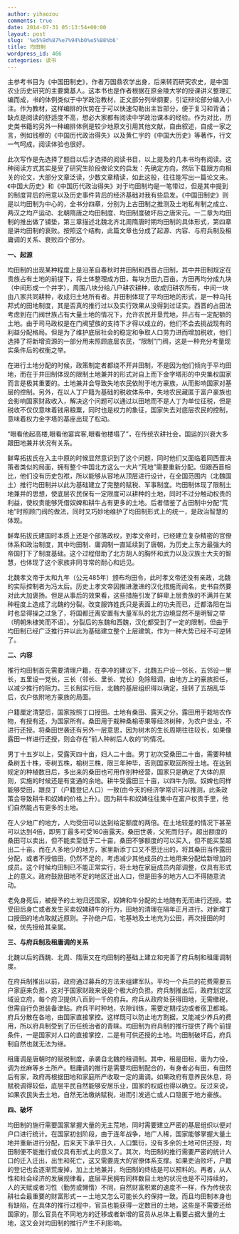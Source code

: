 ```yaml
---
author: yihaozou
comments: true
date: 2014-07-31 05:13:54+00:00
layout: post
slug: '%e5%9d%87%e7%94%b0%e5%88%b6'
title: 均田制
wordpress_id: 466
categories: 读书
---
```


主参考书目为《中国田制史》，作者万国鼎农学出身，后来转而研究农史，是中国农业历史研究的主要奠基人。这本书也是作者根据在原金陵大学的授课讲义整理汇编而成，书的体例类似于中学政治教材，正文部分列举纲要，引证辩论部分编入小注。作为教材，这样编排的优势在于可以快速勾勒出主旨部分，便于复习和背诵；缺点是阅读的舒适度不高，想必大家都有阅读中学政治课本的经验。作为对比，历史类书籍的另外一种编排体例是较少地原文引用其他文献，自由叙述，自成一家之言，例如钱穆的《中国历代政治得失》以及黄仁宇的《中国大历史》等著作，行文一气呵成，阅读体验也很好。

此次写作是先选择了题目以后才选择的阅读书目，以上提及的几本书均有阅读。这种阅读方式其实是受了研究生阶段做论文的启发：先确定方向，然后下载跟方向相关的论文，大部分文章泛读，少数文章精读，如此这般，往往能写出一篇论文来。《中国大历史》和《中国历代政治得失》对于均田制均是一笔带过，但是其中提到的制度背后的用意以及历史事件背后的经济基础对我有些启发。《中国田制史》则是以均田制为中心的，全书分四章，分别为上古田制之推测及土地私有制之成立、两汉之均产运动、北朝隋唐之均田制度、均田制度破坏后之唐宋元。一二章为均田制的推出做了铺垫，第三章描述北魏北齐北周隋唐时期均田制的具体形式，第四章是讲均田制的衰败。按照这个结构，此篇文章也分成了起源、内容、与府兵制及租庸调的关系、衰败四个部分。

**一、起源**

均田制的出现某种程度上是沿革自春秋时井田制和西晋占田制，其中井田制规定在贵族占有土地的前提下，将土体整理成方田，每块方田九百亩。方田再均分成九块（中间形成一个井字），周围八块分给八户耕农耕种，收成归耕农所有，中间一块由八家共同耕种，收成归土地所有者。井田制体现了平均田地的形式，是一种乌托邦式的田地制度，其是否真的推行过以及实行效果从没得到过证实。西晋的占田法考虑到在门阀世族占有大量土地的情况下，允许农民开垦荒地，并占有一定配额的土地。由于司马政权是在门阀望族的支持下才得以成立的，他们不会去挑战现有的利益分配格局。但是为了维护底层社会的稳定和争取人口劳力进而增加税收，他们选择了将新增资源的一部分用来照顾底层农民，“限制”门阀，这是一种充分考量现实条件后的权衡之举。

在进行土地分配的时候，政策制定者都绕不开井田制，不是因为他们倾向于平均田地，而在于井田制体现的限制土地兼并的形式对自上而下金字塔形的中央集权国家而言是极其重要的。土地兼并会导致失地农民依附于地方豪族，从而影响国家对基层的控制。另外，在以人丁户籍为基础的税收体系中，失地农民藏匿于富户豪族也会影响国家财政收入，解决这个问题可以通过以田地而不是人丁为单位征税，但是税收不仅仅意味着钱帛粮粟，同时也是权力的象征，国家失去对底层农民的控制，意味着权力金字塔的基座出现了松动。

“眼看他起高楼,眼看他宴宾客,眼看他楼塌了”，在传统农耕社会，国运的兴衰大多跟田地兼并状况有关系。

鲜卑拓拔氏在入主中原的时候显然意识到了这个问题，同时他们又面临着同西晋决策者类似的局面，拥有整个中国北方这么一大片“荒地”需要重新分配。但跟西晋相比，他们没有历史包袱，所以能够从容地从顶层进行设计，在全国范围内（北魏国土）推行均田制并以此为基础建立了完整的赋税、军事制度。均田制体现了限制土地兼并的思想，使底层农民保有一定限度可以耕种的土地，同时不过分触动权贵的利益，使权贵能够凭借奴婢和耕牛占有更多的土地。后者借鉴了占田制中分配“荒地”时照顾门阀的做法，同时又巧妙地维护了均田制形式上的统一，是政治智慧的体现。

鲜卑拓拔氏建国时本质上还是个部落政权，到孝文帝时，已经建立复杂精密的官僚体系和政治制度，其中均田制、庸调制一直延续到了唐朝，为历史上东方最强大的帝国打下了制度基础。这个过程借助了北方胡人的胸怀和武力以及汉族士大夫的智慧，也体现了这个家族非同寻常的耐心和远见。

北魏孝文帝于太和九年（公元485年）颁布均田令，此时孝文帝还没有亲政，北魏的实际控制者为冯太后。历史上孝文帝因推进激进的汉化措施而闻名，史书自然要对此大加褒扬。但是从事后的效果看，这些措施引发了鲜卑上层贵族的不满并在某种程度上造成了北魏的分裂。改变服饰姓氏只是表面上的功夫而已，迁都洛阳在当时也显得操之过急了，将国都迁离安置有大量军队的北方边境显然不是明智之举（明朝朱棣笑而不语）。分裂后的东魏和西魏，汉化都受到了一定的限制，但由于均田制已经广泛推行并以此为基础建立整个上层建筑，作为一种大势已经不可逆转了。

**二、内容**

推行均田制首先需要清理户籍，在李冲的建议下，北魏五户设一邻长，五邻设一里长，五里设一党长，三长（邻长、里长、党长）免除租调，由地方上的豪族担任，以减少推行的阻力。三长制实行后，北魏的基层组织得以确定，扭转了五胡乱华后，农户依附地方豪族的局面。

户籍厘定清楚后，国家按照丁口授田。土地有桑田、露天之分。露田用于栽培农作物，有授有还，为国家所有。桑田用于栽种桑榆枣果等经济树种，为农户世业，不进行还授。将桑田世袭还有另外一层意思，因为树木的生长周期往往较长，如果像露田一样进行还授，则会存在“前人种树后人收的“的情况。

男丁十五岁以上，受露天四十亩，妇人二十亩。男丁初次受桑田二十亩，需要种植桑树五十株，枣树五株，榆树三株，限三年种毕，否则国家取回所授土地。在达到规定的种植数目后，多出来的桑田也可用作别种经营，国家只是确定了大体的原则，实施的时候还是有变通的余地。耕牛受露田三十亩，以四牛为限。奴婢也同样能够受田，跟良丁（户籍登记人口）一致(由今天的经济学常识可以推测，此条政策会导致耕牛和奴婢的价格上升）。因为耕牛和奴婢往往集中在富户权贵手里，他们自然能占有更多的土地。

在人少地广的地方，人均受田可以达到给定额度的两倍。在土地较差的情况下甚至可以达到4倍，即男丁最多可受160亩露天。桑田世袭，父死而归子。超出额度的桑田可以卖出，但不能卖至低于二十亩，桑田不够额度的可以买入，但不能买至超出二十亩。而在人多地少的地方，家里新添丁口又不愿迁出的，将其桑田当作露田分配，或者不授倍田，仍然不足的，考虑减少其他成员的土地用来分配给新增加的成员。这个时候均田制已不能正常实行，将土地在家庭成员内部调整，仅具有形式上的意义。政府鼓励田地不足的地区迁出人口，但是田多的地方人口不得随意流动。

老免身死后，被授予的土地归还国家，奴婢和牛分配的土地随有无而进行还授。若受田后身亡或者发生买卖奴婢耕牛的行为，田地的清理在隔年正月进行。对新增丁口授田的地点取就近原则。子孙绝户后，宅基地及土地充为公田，再次授田的时候，优先授给其亲属。

**三、与府兵制及租庸调的关系**

北魏以后的西魏、北周、隋唐又在均田制的基础上建立和完善了府兵制和租庸调制度。

在府兵制推出以前，政府通过募兵的方法来组建军队。平均一个兵员的花费需要五户家庭来负担，这对于国家财政来说是个极大的负担。府兵制推出后，政府划定区域设立府，每个府卫提供八百到一千的府兵。府兵从政府处获得田地，无需缴税，但需自行负担装备津贴。府兵平时种地，农隙训练，需要定期戍边或者宿卫都城。府兵分散在各地，由国家直接掌控。这样既可以防止地方割据，又能减少养兵的费用，所以府兵制受到了历任统治者的青睐。均田制为府兵制的推行提供了两个前提条件，一是国家对人口的直接掌控，二是有可供还授的土地。均田制破坏后，府兵制自然也就无法为继。

租庸调是唐朝时的赋税制度，承袭自北魏的租调制。其中，租是田租，庸为力役，调为丝麻等乡土所产。租庸调的推行是需要均田制配合的，有身者必有田，有田然后有家，政府再根据田地和家庭所产收取一定的庸调。如果政府有意养民休息，将赋税调得较低，底层平民自然能够安居乐业，国家的权威也得以确立。反过来说，如果农民失去土地，自然无法缴纳赋税，进而引发逃亡或人口隐匿于地方豪族。

**四、破坏**

均田制的施行需要国家掌握大量的无主荒地，同时需要建立严密的基层组织以便对户口进行统计。在国家初创阶段，由于连年战争，地广人稀，国家能够掌握大量土地并重新进行分配，后来天下承平日久，人口繁衍，没有多余的土地可供还授，均田制便不能推行或仅具有形式上的意义了。其次，均田制的推行需要严密的统计人口的迁入迁出，出生和死亡，这又需要庞大的官僚体系支撑。如果吏治败坏，户籍的登记也会逐渐荒废掉，加上土地兼并，均田制的终结是可以预料的。再者，从人性和社会经济的发展规律看，底层平民拥有同样数目土地的状况也是不可持续的，人的天赋或者习性（勤劳或懒惰）不同，自然财富积累的速度不一样，作为传统农耕社会最重要的财富形式－－土地又怎么可能长久的保持一致。而且均田制本身也有缺陷，在具体的推行过程中，官员也能获得一定数目的土地，这些是不需要还给国家的，那么官员在不同地方的迁移或者新增的官员从总体上看要占据大量的土地，这又会对均田制的推行产生不利影响。
